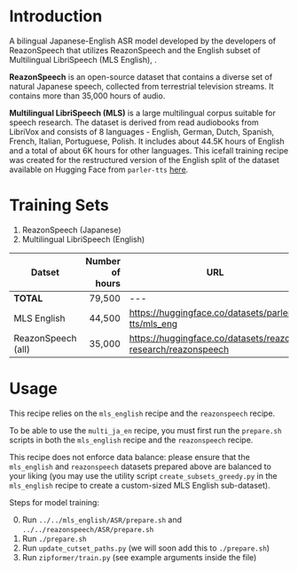 # Introduction

A bilingual Japanese-English ASR model developed by the developers of ReazonSpeech that utilizes ReazonSpeech and the English subset of Multilingual LibriSpeech (MLS English), .

**ReazonSpeech** is an open-source dataset that contains a diverse set of natural Japanese speech, collected from terrestrial television streams. It contains more than 35,000 hours of audio.

**Multilingual LibriSpeech (MLS)** is a large multilingual corpus suitable for speech research. The dataset is derived from read audiobooks from LibriVox and consists of 8 languages - English, German, Dutch, Spanish, French, Italian, Portuguese, Polish. It includes about 44.5K hours of English and a total of about 6K hours for other languages. This icefall training recipe was created for the restructured version of the English split of the dataset available on Hugging Face from `parler-tts` [here](https://huggingface.co/datasets/parler-tts/mls_eng).


# Training Sets

1. ReazonSpeech (Japanese)
2. Multilingual LibriSpeech (English)

|Datset| Number of hours| URL|
|---|---:|---|
|**TOTAL**|79,500|---|
|MLS English|44,500|https://huggingface.co/datasets/parler-tts/mls_eng|
|ReazonSpeech (all)|35,000|https://huggingface.co/datasets/reazon-research/reazonspeech|

# Usage

This recipe relies on the `mls_english` recipe and the `reazonspeech` recipe. 

To be able to use the `multi_ja_en` recipe, you must first run the `prepare.sh` scripts in both the `mls_english` recipe and the `reazonspeech` recipe.

This recipe does not enforce data balance: please ensure that the `mls_english` and `reazonspeech` datasets prepared above are balanced to your liking (you may use the utility script `create_subsets_greedy.py` in the `mls_english` recipe to create a custom-sized MLS English sub-dataset).

Steps for model training:

0. Run `../../mls_english/ASR/prepare.sh` and `../../reazonspeech/ASR/prepare.sh`
1. Run `./prepare.sh`
2. Run `update_cutset_paths.py` (we will soon add this to `./prepare.sh`)
3. Run `zipformer/train.py` (see example arguments inside the file)


